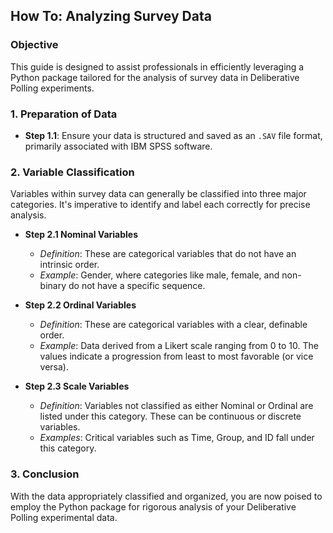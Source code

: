 ## How To: Analyzing Survey Data

### Objective
This guide is designed to assist professionals in efficiently leveraging a Python package tailored for the analysis of survey data in Deliberative Polling experiments.

### 1. Preparation of Data
- **Step 1.1**: Ensure your data is structured and saved as an `.SAV` file format, primarily associated with IBM SPSS software.

### 2. Variable Classification
Variables within survey data can generally be classified into three major categories. It's imperative to identify and label each correctly for precise analysis.

- **Step 2.1 Nominal Variables**
  - *Definition*: These are categorical variables that do not have an intrinsic order.
  - *Example*: Gender, where categories like male, female, and non-binary do not have a specific sequence.

- **Step 2.2 Ordinal Variables**
  - *Definition*: These are categorical variables with a clear, definable order.
  - *Example*: Data derived from a Likert scale ranging from 0 to 10. The values indicate a progression from least to most favorable (or vice versa).

- **Step 2.3 Scale Variables**
  - *Definition*: Variables not classified as either Nominal or Ordinal are listed under this category. These can be continuous or discrete variables.
  - *Examples*: Critical variables such as Time, Group, and ID fall under this category.

### 3. Conclusion
With the data appropriately classified and organized, you are now poised to employ the Python package for rigorous analysis of your Deliberative Polling experimental data.
